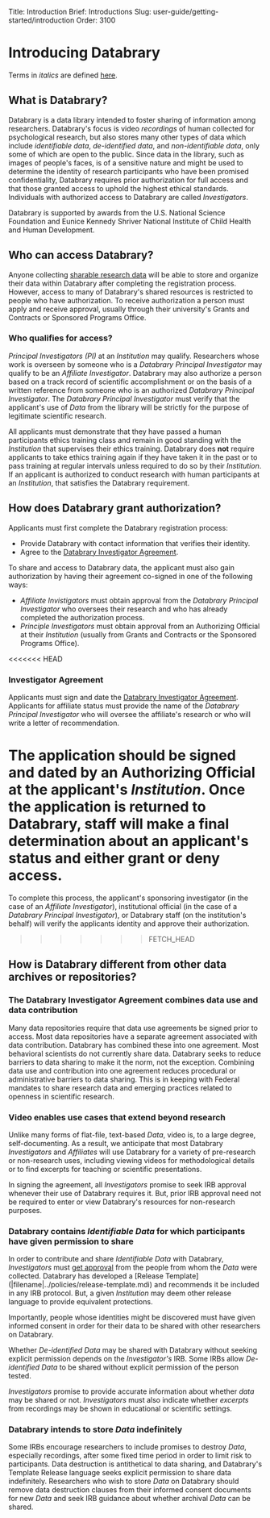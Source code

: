 Title: Introduction
Brief: Introductions
Slug: user-guide/getting-started/introduction
Order: 3100

# Introducing Databrary

Terms in *italics* are defined [here](|filename|../policies/definitions.mdi).

## What is Databrary?

Databrary is a data library intended to foster sharing of information among researchers.
Databrary's focus is video *recordings* of human collected for psychological research, but also stores many other types of data which include *identifiable data*, *de-identified data*, and *non-identifiable data*, only some of which are open to the public.
Since data in the library, such as images of people's faces, is of a sensitive nature and might be used to determine the identity of research participants who have been promised confidentiality, Databrary requires prior authorization for full access and that those granted access to uphold the highest ethical standards.
Individuals with authorized access to Databrary are called *Investigators*.

Databrary is supported by awards from the U.S. National Science Foundation and Eunice Kennedy Shriver National Institute of Child Health and Human Development.

## Who can access Databrary?

Anyone collecting [sharable research data](|filename|release-instructions.md) will be able to store and organize their data within Databrary after completing the registration process.
However, access to many of Databrary's shared resources is restricted to people who have authorization.
To receive authorization a person must apply and receive approval, usually through their university's Grants and Contracts or Sponsored Programs Office.

### Who qualifies for access?

*Principal Investigators (PI)* at an *Institution* may qualify.
Researchers whose work is overseen by someone who is a *Databrary Principal Investigator* may qualify to be an *Affiliate Investigator*.
Databrary may also authorize a person based on a track record of scientific accomplishment or on the basis of a written reference from someone who is an authorized *Databrary Principal Investigator*.
The *Databrary Principal Investigator* must verify that the applicant's use of *Data* from the library will be strictly for the purpose of legitimate scientific research. 

All applicants must demonstrate that they have passed a human participants ethics training class and remain in good standing with the *Institution* that supervises their ethics training.
Databrary does **not** require applicants to take ethics training again if they have taken it in the past or to pass training at regular intervals unless required to do so by their *Institution*.
If an applicant is authorized to conduct research with human participants at an *Institution*, that satisfies the Databrary requirement.

## How does Databrary grant authorization?

Applicants must first complete the Databrary registration process:
- Provide Databrary with contact information that verifies their identity.
- Agree to the [Databrary Investigator Agreement](|filename|../policies/investigator-agreement.mdi).

To share and access to Databrary data, the applicant must also gain authorization by having their agreement co-signed in one of the following ways:
- *Affiliate Invistigators* must obtain approval from the *Databrary Principal Investigator* who oversees their research and who has already completed the authorization process.
- *Principle Investigators* must obtain approval from an Authorizing Official at their *Institution* (usually from Grants and Contracts or the Sponsored Programs Office).

<<<<<<< HEAD
### Investigator Agreement

Applicants must sign and date the [Databrary Investigator Agreement](|filename|../policies/investigator-agreement.mdi). Applicants for affiliate status must provide the name of the *Databrary Principal Investigator* who will oversee the affiliate's research or who will write a letter of recommendation. 

The application should be signed and dated by an Authorizing Official at the applicant's *Institution*. Once the application is returned to Databrary, staff will make a final determination about an applicant's status and either grant or deny access.
=======
To complete this process, the applicant's sponsoring investigator (in the case of an *Affiliate Investigator*), institutional official (in the case of a *Databrary Principal Investigator*), or Databrary staff (on the institution's behalf) will verify the applicants identity and approve their authorization.
>>>>>>> FETCH_HEAD

## How is Databrary different from other data archives or repositories?

### The Databrary Investigator Agreement combines data use and data contribution

Many data repositories require that data use agreements be signed prior to access. Most data repositories have a separate agreement associated with data contribution. Databrary has combined these into one agreement. Most behavioral scientists do not currently share data. Databrary seeks to reduce barriers to data sharing to make it the norm, not the exception. Combining data use and contribution into one agreement reduces procedural or administrative barriers to data sharing. This is in keeping with Federal mandates to share research data and emerging practices related to openness in scientific research.

### Video enables use cases that extend beyond research

Unlike many forms of flat-file, text-based *Data*, video is, to a large degree, self-documenting. As a result, we anticipate that most Databrary *Investigators* and *Affiliates* will use Databrary for a variety of pre-research or non-research uses, including viewing videos for methodological details or to find excerpts for teaching or scientific presentations.

In signing the agreement, all *Investigators* promise to seek IRB approval whenever their use of Databrary requires it. But, prior IRB approval need not be required to enter or view Databrary's resources for non-research purposes.

### Databrary contains *Identifiable Data* for which participants have given permission to share

In order to contribute and share *Identifiable Data* with Databrary, *Investigators* must [get approval](|filename|release-instructions.md) from the people from whom the *Data* were collected. Databrary has developed a [Release Template] (|filename|../policies/release-template.mdi) and recommends it be included in any IRB protocol. But, a given *Institution* may deem other release language to provide equivalent protections. 

Importantly, people whose identities might be discovered must have given informed consent in order for their data to be shared with other researchers on Databrary.

Whether *De-identified Data* may be shared with Databrary without seeking explicit permission depends on the *Investigator's* IRB. Some IRBs allow *De-identified Data* to be shared without explicit permission of the person tested.

*Investigators* promise to provide accurate information about whether *data* may be shared or not. *Investigators* must also indicate whether *excerpts* from recordings may be shown in educational or scientific settings.

### Databrary intends to store *Data* indefinitely

Some IRBs encourage researchers to include promises to destroy *Data*, especially recordings, after some fixed time period in order to limit risk to participants. Data destruction is antithetical to data sharing, and Databrary's Template Release language seeks explicit permission to share data indefinitely. Researchers who wish to store *Data* on Databrary should remove data destruction clauses from their informed consent documents for new *Data* and seek IRB guidance about whether archival *Data* can be shared.
